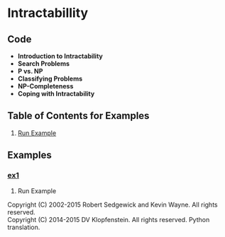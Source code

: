 # Intractabillity

## Code
  * **Introduction to Intractability**
  * **Search Problems**
  * **P vs. NP**
  * **Classifying Problems**
  * **NP-Completeness**
  * **Coping with Intractability**

## Table of Contents for Examples
  1. [Run Example](#ex1)

## Examples 
### [ex1](#table-of-contents-for-examples)
1. Run Example

Copyright (C) 2002-2015 Robert Sedgewick and Kevin Wayne.  All rights reserved.    
Copyright (C) 2014-2015 DV Klopfenstein. All rights reserved. Python translation.
